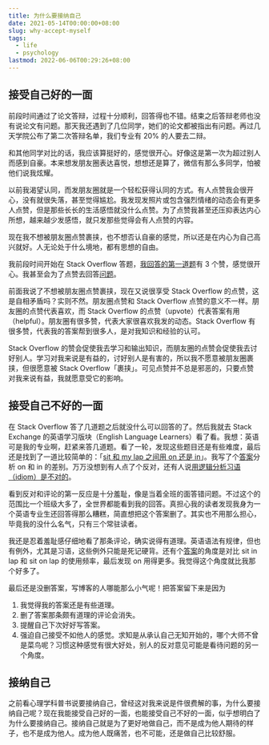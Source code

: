 ```yaml
---
title: 为什么要接纳自己
date: 2021-05-14T00:00:00+08:00
slug: why-accept-myself
tags:
  - life
  - psychology
lastmod: 2022-06-06T00:29:26+08:00
---
```


## 接受自己好的一面

前段时间通过了论文答辩，过程十分顺利，回答得也不错。结束之后答辩老师也没有说论文有问题。那天我还遇到了几位同学，她们的论文都被指出有问题。再过几天学院公布了第二次答辩名单，我们专业有 20% 的人要去二辩。

和其他同学对比的话，我应该算挺好的，感觉很开心。好像这是第一次为超过别人而感到自豪。本来想发朋友圈表达喜悦，想想还是算了，微信有那么多同学，怕被他们说我炫耀。

以前我渴望认同，而发朋友圈就是一个轻松获得认同的方式。有人点赞我会很开心，没有就很失落，甚至觉得尴尬。我发现发照片或包含强烈情绪的动态会有更多人点赞，但是那些长长的生活感悟就没什么点赞。为了点赞我甚至还压抑表达内心所想，越来越少发感悟，就只发那些觉得会有人点赞的内容。

现在我不想被朋友圈点赞裹挟，也不想否认自豪的感觉，所以还是在内心为自己高兴就好。人无论处于什么境地，都有思想的自由。

我前段时间开始在 Stack Overflow 答题，[我回答的第一道题](https://stackoverflow.com/a/64285789/14399237)有 3 个赞，感觉很开心。我甚至会为了点赞去回答[问题](https://stackoverflow.com/users/14399237/cyrus-yip?tab=answers)。

前面我说了不想被朋友圈点赞裹挟，现在又说很享受 Stack Overflow 的点赞，这是自相矛盾吗？实则不然。朋友圈点赞和 Stack Overflow 点赞的意义不一样。朋友圈的点赞代表喜欢，而 Stack Overflow 的点赞（upvote）代表答案有用（helpful）。朋友圈有很多赞，代表大家很喜欢我发的动态。Stack Overflow 有很多赞，代表我的答案帮到很多人，是对我知识和经验的认可。

Stack Overflow 的赞会促使我去学习和输出知识，而朋友圈的点赞会促使我去讨好别人。学习对我来说是有益的，讨好别人是有害的，所以我不愿意被朋友圈裹挟，但很愿意被 Stack Overflow「裹挟」。可见点赞并不总是邪恶的，只要点赞对我来说有益，我就愿意受它的影响。

## 接受自己不好的一面

在 Stack Overflow 答了几道题之后就没什么可以回答的了。然后我就去 Stack Exchange 的英语学习版块（English Language Learners）看了看。我想：英语可是我的专业啊，赶紧来答几道题。看了一轮，发现这些题目还是有些难度，最后还是找到了一道比较简单的：「[sit 和 my lap 之间用 on 还是 in](https://ell.stackexchange.com/questions/281252/is-it-sit-on-my-lap-or-sit-in-my-lap/)」。我写了个[答案](https://ell.stackexchange.com/a/281785/134547)分析 on 和 in 的差别。万万没想到有人点了个反对，还有人说[用逻辑分析习语（idiom）是不对的](https://ell.stackexchange.com/questions/281252/is-it-sit-on-my-lap-or-sit-in-my-lap/281785#comment525634_281785)。

看到反对和评论的第一反应是十分羞耻，像是当着全班的面答错问题。不过这个的范围比一个班级大多了，全世界都能看到我的回答。真担心我的读者发现我身为一个英语专业生还回答得那么糟糕，简直想把这个答案删了。其实也不用那么担心，毕竟我的没什么名气，只有三个常驻读者。

我还是忍着羞耻感仔细地看了那条评论，确实说得有道理。英语语法有规律，但也有例外，尤其是习语，这些例外只能是死记硬背。还有个[答案](https://ell.stackexchange.com/a/281793/134547)的角度是对比 sit in lap 和 sit on lap 的使用频率，最后发现 on 用得更多。我觉得这个角度就比我那个好多了。

最后还是没删答案，写博客的人哪能那么小气呢！把答案留下来是因为

1. 我觉得我的答案还是有些道理。
1. 删了答案那条颇有道理的评论会消失。
1. 提醒自己下次好好写答案。
1. 强迫自己接受不如他人的感觉。求知是从承认自己无知开始的，哪个大师不曾是菜鸟呢？习惯这种感觉有很大好处，别人的反对意见可能是看待问题的另一个角度。

## 接纳自己

之前看心理学科普书说要接纳自己，曾经这对我来说是件很费解的事，为什么要接纳自己呢？现在我能接受自己好的一面，也能接受自己不好的一面，似乎想明白了为什么要接纳自己。接纳自己就是为了更好地做自己，而不是成为他人期待的样子，也不是成为他人。成为他人既痛苦，也不可能，还是做自己比较舒服。
